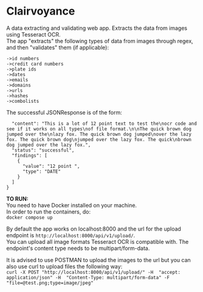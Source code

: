 # Clairvoyance
A data extracting and validating web app. Extracts the data from images using Tesseract OCR.<br>
The app "extracts" the following types of data from images through regex, and then "validates" them (if applicable): <br>
```->phone numbers
->id numbers
->credit card numbers
->plate ids
->dates
->emails
->domains
->urls
->hashes
->combolists
```

The successful JSONResponse is of the form: <br>
```JSON/{
  "content": "This is a lot of 12 point text to test the\nocr code and see if it works on all types\nof file format.\n\nThe quick brown dog jumped over the\nlazy fox. The quick brown dog jumped\nover the lazy fox. The quick brown dog\njumped over the lazy fox. The quick\nbrown dog jumped over the lazy fox.",
  "status": "successful",
  "findings": [
    {
      "value": "12 point ",
      "type": "DATE"
    }
  ]
}
```

**TO RUN:**<br>
You need to have Docker installed on your machine. <br>
In order to run the containers, do: <br>
```docker compose up```

By default the app works on localhost:8000 and the url for the upload endpoint is ```http://localhost:8000/api/v1/upload/```. <br>
You can upload all image formats Tesseract OCR is compatible with. The endpoint's content type needs to be multipart/form-data. <br>

It is advised to use POSTMAN to upload the images to the url but you can also use curl to upload files the following way: <br>
```curl -X POST "http://localhost:8000/api/v1/upload/" -H  "accept: application/json" -H  "Content-Type: multipart/form-data" -F "file=@test.png;type=image/jpeg"```
